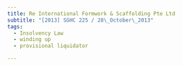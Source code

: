 ```yaml
---
title: Re International Formwork & Scaffolding Pte Ltd 
subtitle: "[2013] SGHC 225 / 28\_October\_2013"
tags:
  - Insolvency Law
  - winding up
  - provisional liquidator

---
```


